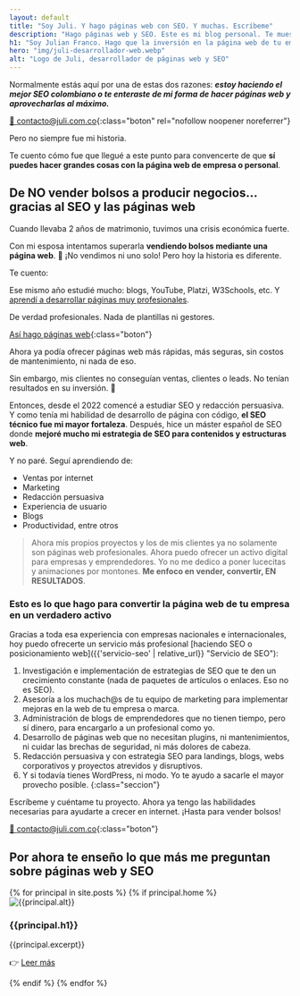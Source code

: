 ```yaml
---
layout: default
title: "Soy Juli. Y hago páginas web con SEO. Y muchas. Escríbeme"
description: "Hago páginas web y SEO. Este es mi blog personal. Te muestro cómo me gusta trabajar y la manera crear y mejorar páginas web que no vendían nada."
h1: "Soy Julian Franco. Hago que la inversión en la página web de tu empresa sea rentable"
hero: "img/juli-desarrollador-web.webp"
alt: "Logo de Juli, desarrollador de páginas web y SEO"
---
```

Normalmente estás aquí por una de estas dos razones: ***estoy haciendo el mejor SEO colombiano o te enteraste de mi forma de hacer páginas web y aprovecharlas al máximo.***

[📧 contacto@juli.com.co]({{site.email}} "Páginas web"){:class="boton" rel="nofollow noopener noreferrer"}

Pero no siempre fue mi historia.

Te cuento cómo fue que llegué a este punto para convencerte de que <b>sí puedes hacer grandes cosas con la página web de empresa o personal</b>.

## De NO vender bolsos a producir negocios... gracias al SEO y las páginas web

Cuando llevaba 2 años de matrimonio, tuvimos una crisis económica fuerte.

Con mi esposa intentamos superarla **vendiendo bolsos mediante una página web**. 🤣 ¡No vendimos ni uno solo! Pero hoy la historia es diferente.

Te cuento:

Ese mismo año estudié mucho: blogs, YouTube, Platzi, W3Schools, etc. Y [aprendí a desarrollar páginas muy profesionales]({{'desarrollo-paginas-web'|relative_url}} "Páginas web").

De verdad profesionales. Nada de plantillas ni gestores.

[Así hago páginas web]({{'desarrollo-paginas-web'|relative_url}} "Páginas web"){:class="boton"}

Ahora ya podía ofrecer páginas web más rápidas, más seguras, sin costos de mantenimiento, ni nada de eso.

Sin embargo, mis clientes no conseguían ventas, clientes o leads. No tenían resultados en su inversión. 🤔

Entonces, desde el 2022 comencé a estudiar SEO y redacción persuasiva. Y como tenía mi habilidad de desarrollo de página con código, **el SEO técnico fue mi mayor fortaleza**. Después, hice un máster español de SEO donde **mejoré mucho mi estrategia de SEO para contenidos y estructuras web**.

Y no paré. Seguí aprendiendo de:

- Ventas por internet
- Marketing
- Redacción persuasiva
- Experiencia de usuario
- Blogs
- Productividad, entre otros

>Ahora mis propios proyectos y los de mis clientes ya no solamente son páginas web profesionales. Ahora puedo ofrecer un activo digital para empresas y emprendedores. Yo no me dedico a poner lucecitas y animaciones por montones. **Me enfoco en vender, convertir, EN RESULTADOS**.

### Esto es lo que hago para convertir la página web de tu empresa en un verdadero activo

Gracias a toda esa experiencia con empresas nacionales e internacionales, hoy puedo ofrecerte un servicio más profesional [haciendo SEO o posicionamiento web]({{'servicio-seo' | relative_url}} "Servicio de SEO"):

1. Investigación e implementación de estrategias de SEO que te den un crecimiento constante (nada de paquetes de artículos o enlaces. Eso no es SEO).
2. Asesoría a los muchach@s de tu equipo de marketing para implementar mejoras en la web de tu empresa o marca.
3. Administración de blogs de emprendedores que no tienen tiempo, pero sí dinero, para encargarlo a un profesional como yo.
4. Desarrollo de páginas web que no necesitan plugins, ni mantenimientos, ni cuidar las brechas de seguridad, ni más dolores de cabeza.
5. Redacción persuasiva y con estrategia SEO para landings, blogs, webs corporativos y proyectos atrevidos y disruptivos.
6. Y si todavía tienes WordPress, ni modo. Yo te ayudo a sacarle el mayor provecho posible.
{:class="seccion"}

Escríbeme y cuéntame tu proyecto. Ahora ya tengo las habilidades necesarias para ayudarte a crecer en internet. ¡Hasta para vender bolsos!

[📧 contacto@juli.com.co]({{site.email}} "Escribe por email"){:class="boton"}

## Por ahora te enseño lo que más me preguntan sobre páginas web y SEO

<div class="home_gallery">
  {% for principal in site.posts %}
  {% if principal.home %}
  <article class="flow">
    <img src="{{principal.hero}}" alt="{{principal.alt}}">
    <h3>{{principal.h1}}</h3>
{{principal.excerpt}}

👉 <a href="{{principal.url|relative_url}}">Leer más</a>

  </article>
  {% endif %}
  {% endfor %}
</div>
